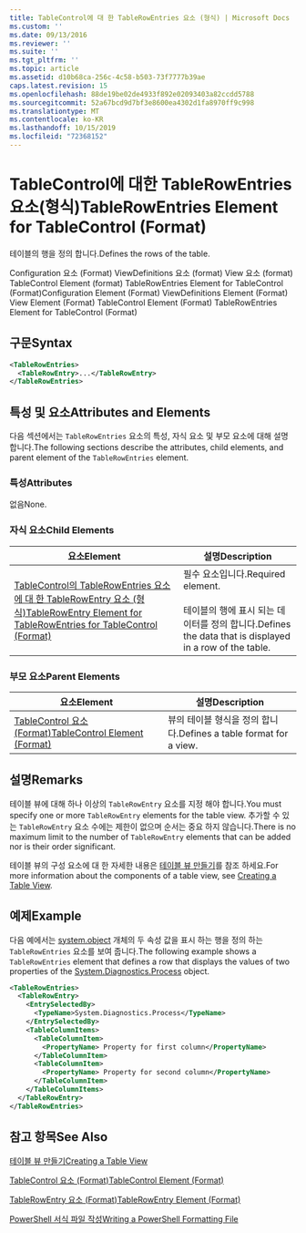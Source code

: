 ```yaml
---
title: TableControl에 대 한 TableRowEntries 요소 (형식) | Microsoft Docs
ms.custom: ''
ms.date: 09/13/2016
ms.reviewer: ''
ms.suite: ''
ms.tgt_pltfrm: ''
ms.topic: article
ms.assetid: d10b68ca-256c-4c58-b503-73f7777b39ae
caps.latest.revision: 15
ms.openlocfilehash: 88de19be02de4933f892e02093403a82ccdd5788
ms.sourcegitcommit: 52a67bcd9d7bf3e8600ea4302d1fa8970ff9c998
ms.translationtype: MT
ms.contentlocale: ko-KR
ms.lasthandoff: 10/15/2019
ms.locfileid: "72368152"
---
```

# <a name="tablerowentries-element-for-tablecontrol-format"></a><span data-ttu-id="01a08-102">TableControl에 대한 TableRowEntries 요소(형식)</span><span class="sxs-lookup"><span data-stu-id="01a08-102">TableRowEntries Element for TableControl (Format)</span></span>

<span data-ttu-id="01a08-103">테이블의 행을 정의 합니다.</span><span class="sxs-lookup"><span data-stu-id="01a08-103">Defines the rows of the table.</span></span>

<span data-ttu-id="01a08-104">Configuration 요소 (Format) ViewDefinitions 요소 (format) View 요소 (format) TableControl Element (format) TableRowEntries Element for TableControl (Format)</span><span class="sxs-lookup"><span data-stu-id="01a08-104">Configuration Element (Format) ViewDefinitions Element (Format) View Element (Format) TableControl Element (Format) TableRowEntries Element for TableControl (Format)</span></span>

## <a name="syntax"></a><span data-ttu-id="01a08-105">구문</span><span class="sxs-lookup"><span data-stu-id="01a08-105">Syntax</span></span>

```xml
<TableRowEntries>
  <TableRowEntry>...</TableRowEntry>
</TableRowEntries>
```

## <a name="attributes-and-elements"></a><span data-ttu-id="01a08-106">특성 및 요소</span><span class="sxs-lookup"><span data-stu-id="01a08-106">Attributes and Elements</span></span>

<span data-ttu-id="01a08-107">다음 섹션에서는 `TableRowEntries` 요소의 특성, 자식 요소 및 부모 요소에 대해 설명 합니다.</span><span class="sxs-lookup"><span data-stu-id="01a08-107">The following sections describe the attributes, child elements, and parent element of the `TableRowEntries` element.</span></span>

### <a name="attributes"></a><span data-ttu-id="01a08-108">특성</span><span class="sxs-lookup"><span data-stu-id="01a08-108">Attributes</span></span>

<span data-ttu-id="01a08-109">없음</span><span class="sxs-lookup"><span data-stu-id="01a08-109">None.</span></span>

### <a name="child-elements"></a><span data-ttu-id="01a08-110">자식 요소</span><span class="sxs-lookup"><span data-stu-id="01a08-110">Child Elements</span></span>

|<span data-ttu-id="01a08-111">요소</span><span class="sxs-lookup"><span data-stu-id="01a08-111">Element</span></span>|<span data-ttu-id="01a08-112">설명</span><span class="sxs-lookup"><span data-stu-id="01a08-112">Description</span></span>|
|-------------|-----------------|
|[<span data-ttu-id="01a08-113">TableControl의 TableRowEntries 요소에 대 한 TableRowEntry 요소 (형식)</span><span class="sxs-lookup"><span data-stu-id="01a08-113">TableRowEntry Element for TableRowEntries for TableControl (Format)</span></span>](./tablerowentry-element-for-tablerowentries-for-tablecontrol-format.md)|<span data-ttu-id="01a08-114">필수 요소입니다.</span><span class="sxs-lookup"><span data-stu-id="01a08-114">Required element.</span></span><br /><br /> <span data-ttu-id="01a08-115">테이블의 행에 표시 되는 데이터를 정의 합니다.</span><span class="sxs-lookup"><span data-stu-id="01a08-115">Defines the data that is displayed in a row of the table.</span></span>|

### <a name="parent-elements"></a><span data-ttu-id="01a08-116">부모 요소</span><span class="sxs-lookup"><span data-stu-id="01a08-116">Parent Elements</span></span>

|<span data-ttu-id="01a08-117">요소</span><span class="sxs-lookup"><span data-stu-id="01a08-117">Element</span></span>|<span data-ttu-id="01a08-118">설명</span><span class="sxs-lookup"><span data-stu-id="01a08-118">Description</span></span>|
|-------------|-----------------|
|[<span data-ttu-id="01a08-119">TableControl 요소 (Format)</span><span class="sxs-lookup"><span data-stu-id="01a08-119">TableControl Element (Format)</span></span>](./tablecontrol-element-format.md)|<span data-ttu-id="01a08-120">뷰의 테이블 형식을 정의 합니다.</span><span class="sxs-lookup"><span data-stu-id="01a08-120">Defines a table format for a view.</span></span>|

## <a name="remarks"></a><span data-ttu-id="01a08-121">설명</span><span class="sxs-lookup"><span data-stu-id="01a08-121">Remarks</span></span>

<span data-ttu-id="01a08-122">테이블 뷰에 대해 하나 이상의 `TableRowEntry` 요소를 지정 해야 합니다.</span><span class="sxs-lookup"><span data-stu-id="01a08-122">You must specify one or more `TableRowEntry` elements for the table view.</span></span> <span data-ttu-id="01a08-123">추가할 수 있는 `TableRowEntry` 요소 수에는 제한이 없으며 순서는 중요 하지 않습니다.</span><span class="sxs-lookup"><span data-stu-id="01a08-123">There is no maximum limit to the number of `TableRowEntry` elements that can be added nor is their order significant.</span></span>

<span data-ttu-id="01a08-124">테이블 뷰의 구성 요소에 대 한 자세한 내용은 [테이블 뷰 만들기](./creating-a-table-view.md)를 참조 하세요.</span><span class="sxs-lookup"><span data-stu-id="01a08-124">For more information about the components of a table view, see [Creating a Table View](./creating-a-table-view.md).</span></span>

## <a name="example"></a><span data-ttu-id="01a08-125">예제</span><span class="sxs-lookup"><span data-stu-id="01a08-125">Example</span></span>

<span data-ttu-id="01a08-126">다음 예에서는 [system.object](/dotnet/api/System.Diagnostics.Process) 개체의 두 속성 값을 표시 하는 행을 정의 하는 `TableRowEntries` 요소를 보여 줍니다.</span><span class="sxs-lookup"><span data-stu-id="01a08-126">The following example shows a `TableRowEntries` element that defines a row that displays the values of two properties of the [System.Diagnostics.Process](/dotnet/api/System.Diagnostics.Process) object.</span></span>

```xml
<TableRowEntries>
  <TableRowEntry>
    <EntrySelectedBy>
      <TypeName>System.Diagnostics.Process</TypeName>
    </EntrySelectedBy>
    <TableColumnItems>
      <TableColumnItem>
        <PropertyName> Property for first column</PropertyName>
      </TableColumnItem>
      <TableColumnItem>
        <PropertyName> Property for second column</PropertyName>
      </TableColumnItem>
    </TableColumnItems>
  </TableRowEntry>
</TableRowEntries>

```

## <a name="see-also"></a><span data-ttu-id="01a08-127">참고 항목</span><span class="sxs-lookup"><span data-stu-id="01a08-127">See Also</span></span>

[<span data-ttu-id="01a08-128">테이블 뷰 만들기</span><span class="sxs-lookup"><span data-stu-id="01a08-128">Creating a Table View</span></span>](./creating-a-table-view.md)

[<span data-ttu-id="01a08-129">TableControl 요소 (Format)</span><span class="sxs-lookup"><span data-stu-id="01a08-129">TableControl Element (Format)</span></span>](./tablecontrol-element-format.md)

[<span data-ttu-id="01a08-130">TableRowEntry 요소 (Format)</span><span class="sxs-lookup"><span data-stu-id="01a08-130">TableRowEntry Element (Format)</span></span>](./tablerowentry-element-for-tablerowentries-for-tablecontrol-format.md)

[<span data-ttu-id="01a08-131">PowerShell 서식 파일 작성</span><span class="sxs-lookup"><span data-stu-id="01a08-131">Writing a PowerShell Formatting File</span></span>](./writing-a-powershell-formatting-file.md)
